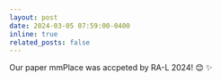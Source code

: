 ```yaml
---
layout: post
date: 2024-03-05 07:59:00-0400
inline: true
related_posts: false
---
```


Our paper <span class="highlight-blue ">mmPlace </span> was accpeted by RA-L 2024! 😊 ✨
